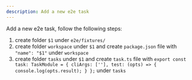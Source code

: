 ```yaml
---
description: Add a new e2e task
---
```


Add a new e2e task, follow the following steps:

1. create folder `$1` under `e2e/fixtures/`
2. create folder `workspace` under `$1` and create `package.json` file with `"name": "$1"` under `workspace`
3. create folder `tasks` under `$1` and create `task.ts` file with `export const task: TaskModule = { cliArgs: [''], test: (opts) => { console.log(opts.result); } };` under `tasks`
